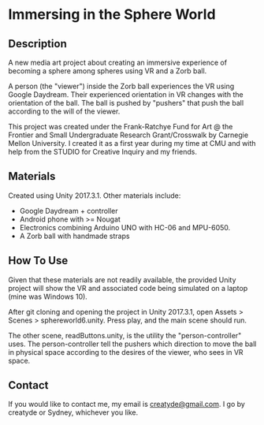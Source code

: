 # Immersing in the Sphere World

## Description

A new media art project about creating an immersive experience of becoming a sphere among spheres using VR and a Zorb ball.

A person (the "viewer") inside the Zorb ball experiences the VR using Google Daydream.  Their experienced orientation in VR changes with the orientation of the ball.  The ball is pushed by "pushers" that push the ball according to the will of the viewer.  

This project was created under the Frank-Ratchye Fund for Art @ the Frontier and Small Undergraduate Research Grant/Crosswalk by Carnegie Mellon University.  I created it as a first year during my time at CMU and with help from the STUDIO for Creative Inquiry and my friends.

## Materials

Created using Unity 2017.3.1.  Other materials include:
- Google Daydream + controller 
- Android phone with >= Nougat
- Electronics combining Arduino UNO with HC-06 and MPU-6050.
- A Zorb ball with handmade straps

## How To Use

Given that these materials are not readily available, the provided Unity project will show the VR and associated code being simulated on a laptop (mine was Windows 10).

After git cloning and opening the project in Unity 2017.3.1, open Assets > Scenes > sphereworld6.unity.  Press play, and the main scene should run.

The other scene, readButtons.unity, is the utility the "person-controller" uses.   The person-controller tell the pushers which direction to move the ball in physical space according to the desires of the viewer, who sees in VR space.

## Contact

If you would like to contact me, my email is creatyde@gmail.com.  I go by creatyde or Sydney, whichever you like.
